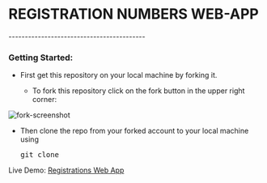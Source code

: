 <h1>REGISTRATION NUMBERS WEB-APP</h1>
------------------------------------------
<h3>Getting Started:</h3>
<ul>
	<li>First get this repository on your local machine by forking it.</li>
		<ul>
			<li>To fork this repository click on the fork button in the upper right corner:</li>
		</ul>
</ul>

![fork-screenshot](https://user-images.githubusercontent.com/22448019/29610658-33ca45b4-87fb-11e7-8b94-021e343f691d.png)

<ul>
	<li>Then clone the repo from your forked account to your local machine using <pre>git clone</pre></li>
</ul>


Live Demo: <a href="http://registrations-numbers-webapp.herokuapp.com/">Registrations Web App</a>
